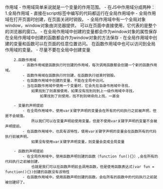 作用域
	- 作用域简单来说就是一个变量的作用范围。
	- 在JS中作用域分成两种：
		1.全局作用域
			- 直接在script标签中编写的代码都运行在全局作用域中
			- 全局作用域在打开页面时创建，在页面关闭时销毁。
			- 全局作用域中有一个全局对象window，window对象由浏览器提供，
				可以在页面中直接使用，它代表的是整个的浏览器的窗口。
			- 在全局作用域中创建的变量都会作为window对象的属性保存
				在全局作用域中创建的函数都会作为window对象的方法保存
			- 在全局作用域中创建的变量和函数可以在页面的任意位置访问。
				在函数作用域中也可以访问到全局作用域的变量。
			- 尽量不要在全局中创建变量	
		
		2.函数作用域
			- 函数作用域是函数执行时创建的作用域，每次调用函数都会创建一个新的函数作用域。
			- 函数作用域在函数执行时创建，在函数执行结束时销毁。
			- 在函数作用域中创建的变量，不能在全局中访问。
			- 当在函数作用域中使用一个变量时，它会先在自身作用域中寻找，
				如果找到了则直接使用，如果没有找到则到上一级作用域中寻找，
					如果找到了则使用，找不到则继续向上找，一直会
					
		- 变量的声明提前
			- 在全局作用域中，使用var关键字声明的变量会在所有的代码执行之前被声明，但是不会赋值。
				所以我们可以在变量声明前使用变量。但是不使用var关键字声明的变量不会被声明提前。
			- 在函数作用域中，也具有该特性，使用var关键字声明的变量会在函数所有的代码执行前被声明，
				如果没有使用var关键字声明变量，则变量会变成全局变量
				
		- 函数的声明提前
			- 在全局作用域中，使用函数声明创建的函数（function fun(){}）,会在所有的代码执行之前被创建，
				也就是我们可以在函数声明前去调用函数，但是使用函数表达式(var fun = function(){})创建的函数没有该特性
			- 在函数作用域中，使用函数声明创建的函数，会在所有的函数中的代码执行之前就被创建好了。